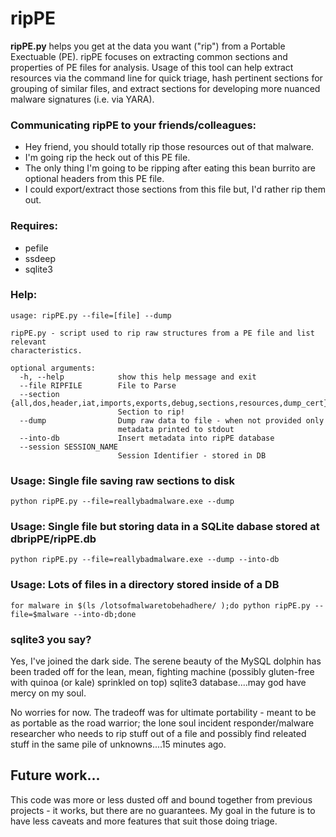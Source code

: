 ripPE
==========

**ripPE.py** helps you get at the data you want ("rip") from a Portable Exectuable (PE). ripPE focuses on extracting common sections and properties of PE files for analysis. Usage of this tool can help extract resources via the command line for quick triage, hash pertinent sections for grouping of similar files, and extract sections for developing more nuanced malware signatures (i.e. via YARA).

### Communicating ripPE to your friends/colleagues:
 * Hey friend, you should totally rip those resources out of that malware.
 * I'm going rip the heck out of this PE file.
 * The only thing I'm going to be ripping after eating this bean burrito are optional headers from this PE file.
 * I could export/extract those sections from this file but, I'd rather rip them out.

### Requires:
 * pefile
 * ssdeep
 * sqlite3

### Help:
```
usage: ripPE.py --file=[file] --dump

ripPE.py - script used to rip raw structures from a PE file and list relevant
characteristics.

optional arguments:
  -h, --help            show this help message and exit
  --file RIPFILE        File to Parse
  --section {all,dos,header,iat,imports,exports,debug,sections,resources,dump_cert}
                        Section to rip!
  --dump                Dump raw data to file - when not provided only
                        metadata printed to stdout
  --into-db             Insert metadata into ripPE database
  --session SESSION_NAME
                        Session Identifier - stored in DB
```

### Usage: Single file saving raw sections to disk
```
python ripPE.py --file=reallybadmalware.exe --dump
```

### Usage: Single file but storing data in a SQLite dabase stored at dbripPE/ripPE.db
```
python ripPE.py --file=reallybadmalware.exe --dump --into-db
```

### Usage: Lots of files in a directory stored inside of a DB
```
for malware in $(ls /lotsofmalwaretobehadhere/ );do python ripPE.py --file=$malware --into-db;done
```

### sqlite3 you say?
Yes, I've joined the dark side. The serene beauty of the MySQL dolphin has been traded off for the lean, mean, fighting machine (possibly gluten-free with quinoa (or kale) sprinkled on top) sqlite3 database....may god have mercy on my soul. 

No worries for now. The tradeoff was for ultimate portability - meant to be as portable as the road warrior; the lone soul incident responder/malware researcher who needs to rip stuff out of a file and possibly find releated stuff in the same pile of unknowns....15 minutes ago.

## Future work...
This code was more or less dusted off and bound together from previous projects - it works, but there are no guarantees. My goal in the future is to have less caveats and more features that suit those doing triage.
